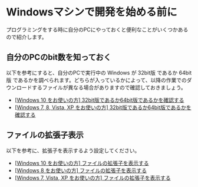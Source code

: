 # Windowsマシンで開発を始める前に

プログラミングをする時に自分のPCにやっておくと便利なことがいくつかあるので紹介します。

## 自分のPCのbit数を知っておく

以下を参考にすると、自分のPCで実行中の Windows が 32bit版 であるか 64bit版 であるかを調べられます。どちらが入っているかによって、以降の作業でのダウンロードするファイルが異なる場合がありますので確認しておきましょう。

* [[Windows 10 をお使いの方] 32bit版であるか64bit版であるかを確認する](https://pc-karuma.net/windows10-32bit-64bit-check/)
* [[Windows 7, 8, Vista, XP をお使いの方] 32bit版であるか64bit版であるかを確認する](https://support.microsoft.com/ja-jp/help/958406)

## ファイルの拡張子表示

以下を参考に、拡張子を表示するよう設定してください。

* [[Windows 10 をお使いの方] ファイルの拡張子を表示する](https://pc-karuma.net/windows-10-show-explorer-file-name-extension/)
* [[Windows 8 をお使いの方] ファイルの拡張子を表示する](http://121ware.com/qasearch/1007/app/servlet/qadoc?QID=013988)
* [[Windows 7, Vista, XP をお使いの方] ファイルの拡張子を表示する](https://support.microsoft.com/ja-jp/help/978449)

